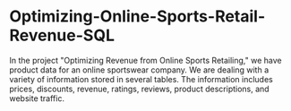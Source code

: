 # Optimizing-Online-Sports-Retail-Revenue-SQL
In the project "Optimizing Revenue from Online Sports Retailing," we have product data for an online sportswear company. We are dealing with a variety of information stored in several tables. The information includes prices, discounts, revenue, ratings, reviews, product descriptions, and website traffic.
